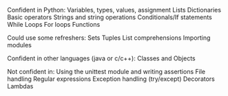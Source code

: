 Confident in Python: 
  Variables, types, values, assignment
  Lists
  Dictionaries
  Basic operators
  Strings and string operations
  Conditionals/If statements
  While Loops
  For loops
  Functions

Could use some refreshers:
  Sets
  Tuples
  List comprehensions
  Importing modules

Confident in other languages (java or c/c++):
  Classes and Objects

Not confident in:
  Using the unittest module and writing assertions
  File handling
  Regular expressions
  Exception handling (try/except)
  Decorators
  Lambdas

